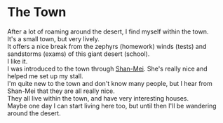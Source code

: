<head>
  <title>The Town</title>
</head>
<body>
  <h1>The Town</h1>
  <p style:'text-align: center;'>After a lot of roaming around the desert, I find myself within the town. <br> It's a small town, but very lively. <br> It offers a nice break from the zephyrs (homework) winds (tests) and sandstorms (exams) of this giant desert (school).<br> I like it. <br> I was introduced to the town through <a href="https://harzavad.github.io/the-merchant/">Shan-Mei</a>. She's really nice and helped me set up my stall. <br> I'm quite new to the town and don't know many people, but I hear from Shan-Mei that they are all really nice. <br> They all live within the town, and have very interesting houses. <br> Maybe one day I can start living here too, but until then I'll be wandering around the desert.</p>
</body>
